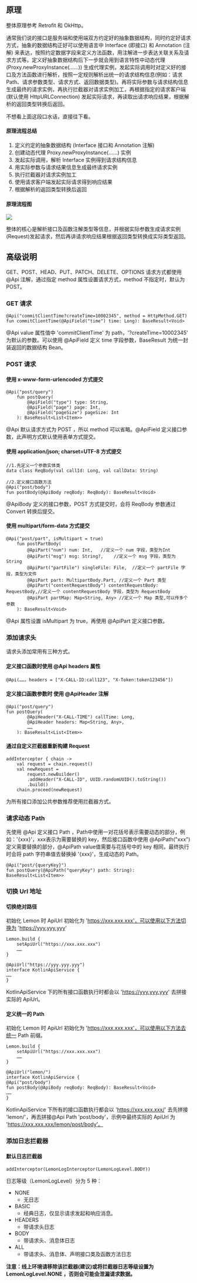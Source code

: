 ## 原理
整体原理参考 Retrofit 和 OkHttp。

通常我们说的接口是服务端和使用端双方约定好的抽象数据结构，同时约定好请求方式，抽象的数据结构正好可以使用语言中 Interface (即接口) 和 Annotation (注解) 来表达，按照约定数据字段来定义方法函数，用注解进一步表达关联关系及请求方式等。定义好抽象数据结构后下一步就会用到语言特性中动态代理 (Proxy.newProxyInstance(……)) 生成代理实例，发起实际调用时对定义好的接口及方法函数进行解析，按照一定规则解析出统一的请求结构信息(例如：请求 Path、请求参数类型、请求方式、返回数据类型)。再将实际参数与请求结构信息生成最终的请求实例，再执行拦截器对请求实例加工，再根据指定的请求客户端 (默认使用 HttpURLConnection) 发起实际请求，再读取出请求响应结果，根据解析的返回类型转换后返回。

不想看上面这段口水话，直接往下看。

#### 原理流程总结

1. 定义约定的抽象数据结构 (Interface 接口和 Annotation 注解)
2. 创建动态代理 Proxy.newProxyInstance(……) 实例
3. 发起实际调用，解析 Interface 实例得到请求结构信息
4. 用实际参数与请求结果信息生成最终请求实例
5. 执行拦截器对请求实例加工
6. 使用请求客户端发起实际请求得到响应结果
7. 根据解析的返回类型转换后返回

#### 原理流程图

![](./img/Lemon流程图.png)

整体的核心是解析接口及函数注解类型等信息，并根据实际参数生成请求实例(Request)发起请求，然后再讲请求响应结果根据返回类型转换成实际类型返回。


## 高级说明

GET、POST、HEAD、PUT、PATCH、DELETE、OPTIONS 请求方式都使用 @Api 注解，通过指定 method 属性设置请求方式，method 不指定时，默认为 POST。

### GET 请求

```
@Api("commitClientTime?createTime=10002345", method = HttpMethod.GET)
fun commitClientTime(@ApiField("time") time: Long): BaseResult<Void>
```

@Api value 属性值中 'commitClientTime' 为 path，'?createTime=10002345' 为默认的参数。可以使用 @ApiField 定义 time 字段参数，BaseResult 为统一封装返回的数据结构 Bean。

### POST 请求

#### 使用 x-www-form-urlencoded 方式提交

```
@Api("post/query")
    fun postQuery(
        @ApiField("type") type: String,
        @ApiField("page") page: Int,
        @ApiField("pageSize") pageSize: Int
    ): BaseResult<List<Item>>
```
@Api 默认请求方式为 POST ，所以 method 可以省略。@ApiField 定义接口参数，此声明方式默认使用表单方式提交。

#### 使用 application/json; charset=UTF-8 方式提交

```
//1.先定义一个参数实体类
data class ReqBody(val callId: Long, val callData: String)

//2.定义接口函数方法
@Api("post/body")
fun postBody(@ApiBody reqBody: ReqBody): BaseResult<Void>
```
@ApiBody 定义的接口参数，POST 方式提交时，会将 ReqBody 参数通过 Convert 转换后提交。

#### 使用 multipart/form-data 方式提交

```
@Api("post/part", isMultipart = true)
    fun postPartBody(
        @ApiPart("num") num: Int, 	//定义一个 num 字段，类型为Int
        @ApiPart("msg") msg: String?, 	 //定义一个 msg 字段，类型为String
        @ApiPart("partFile") singleFile: File,  //定义一个 partFile 字段，类型为文件
        @ApiPart part: MultipartBody.Part, //定义一个 Part 类型
        @ApiPart("contentRequestBody") contentRequestBody: RequestBody,//定义一个 contentRequestBody 字段，类型为 RequestBody
        @ApiPart partMap: Map<String, Any> //定义一个 Map 类型,可以传多个参数
    ): BaseResult<Void>
```

@Api 属性设置 isMultipart 为 true，再使用 @ApiPart 定义接口参数。

### 添加请求头

请求头添加常用有三种方式。

#### 定义接口函数时使用 @Api headers 属性

```
@Api(……，headers = ["X-CALL-ID:call123", "X-Token:token123456"])
```

#### 定义接口函数参数时 使用 @ApiHeader 注解

```
@Api("post/query")
fun postQuery(
        @ApiHeader("X-CALL-TIME") callTime: Long,
        @ApiHeader headers: Map<String, Any>,
        ……
    ): BaseResult<List<Item>>
```

#### 通过自定义拦截器重新构建 Request

```
addInterceptor { chain ->
	val request = chain.request()
	val newRequest =
		request.newBuilder()
		.addHeader("X-CALL-ID", UUID.randomUUID().toString())
		.build()
	chain.proceed(newRequest)
```

为所有接口添加公共参数推荐使用拦截器方式。

### 请求动态 Path

先使用 @Api 定义接口 Path ，Path中使用一对花括号表示需要动态的部分，例如：'{xxx}'，xxx表示为需要替换的 key，然后接口函数中使用 @ApiPath("xxx") 定义需要替换的部分，@ApiPath value值需要与花括号中的 key 相同，最终执行时会将 path 字符串值去替换掉 '{xxx}'，生成动态的 Path。

```
@Api("post/{queryKey}")
fun postQuery(@ApiPath("queryKey") path: String): BaseResult<List<Item>>
```

### 切换 Url 地址

#### 切换绝对路径

初始化 Lemon 时 ApiUrl 初始化为 'https://xxx.xxx.xxx'，可以使用以下方法切换为 'https://yyy.yyy.yyy'

```
Lemon.build {
	setApiUrl("https://xxx.xxx.xxx")
	……  
}

@ApiUrl("https://yyy.yyy.yyy")
interface KotlinApiService {
……
}
```

KotlinApiService 下的所有接口函数执行时都会以 'https://yyy.yyy.yyy' 去拼接实际的 ApiUrl。

#### 定义统一的 Path
初始化 Lemon 时 ApiUrl 初始化为 'https://xxx.xxx.xxx'，可以使用以下方法去统一 Path 前缀。

```
Lemon.build {
	setApiUrl("https://xxx.xxx.xxx")
	……  
}

@ApiUrl("lemon/")
interface KotlinApiService {
@Api("post/body")
fun postBody(@ApiBody reqBody: ReqBody): BaseResult<Void>
……  
}
```

KotlinApiService 下所有的接口函数执行都会以 'https://xxx.xxx.xxx/' 去先拼接 'lemon/'，再去拼接@Api Path 'post/body'，示例中最终实际的 ApiUrl 为 'https://xxx.xxx.xxx/lemon/post/body'。

### 添加日志拦截器

#### 默认日志拦截器

```
addInterceptor(LemonLogInterceptor(LemonLogLevel.BODY))
```

日志等级（LemonLogLevel）分为 5 种：

* NONE
	* 无日志
* BASIC
	* 经典日志，仅显示请求发起和响应消息。
* HEADERS
	* 带请求头日志
* BODY
	* 带请求头、消息体日志 
* ALL
	* 带请求头、消息体、声明接口类及函数方法日志

**注意：线上环境请移除该拦截器(建议)或将拦截器日志等级设置为 LemonLogLevel.NONE ，否则会可能会泄漏请求数据。**
	
